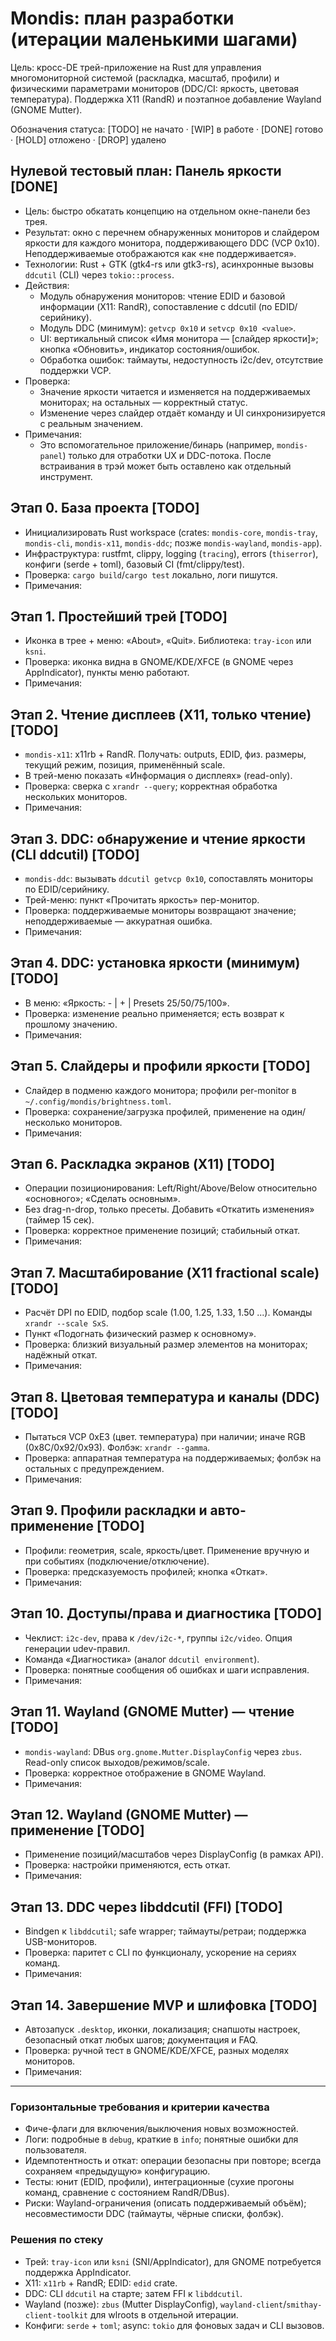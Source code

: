 # Mondis: план разработки (итерации маленькими шагами)

Цель: кросс-DE трей-приложение на Rust для управления многомониторной системой (раскладка, масштаб, профили) и физическими параметрами мониторов (DDC/CI: яркость, цветовая температура). Поддержка X11 (RandR) и поэтапное добавление Wayland (GNOME Mutter).

Обозначения статуса: [TODO] не начато · [WIP] в работе · [DONE] готово · [HOLD] отложено · [DROP] удалено

## Нулевой тестовый план: Панель яркости [DONE]
- Цель: быстро обкатать концепцию на отдельном окне-панели без трея.
- Результат: окно с перечнем обнаруженных мониторов и слайдером яркости для каждого монитора, поддерживающего DDC (VCP 0x10). Неподдерживаемые отображаются как «не поддерживается».
- Технологии: Rust + GTK (gtk4-rs или gtk3-rs), асинхронные вызовы `ddcutil` (CLI) через `tokio::process`.
- Действия:
  - Модуль обнаружения мониторов: чтение EDID и базовой информации (X11: RandR), сопоставление с ddcutil (по EDID/серийнику).
  - Модуль DDC (минимум): `getvcp 0x10` и `setvcp 0x10 <value>`.
  - UI: вертикальный список «Имя монитора — [слайдер яркости]»; кнопка «Обновить», индикатор состояния/ошибок.
  - Обработка ошибок: таймауты, недоступность i2c/dev, отсутствие поддержки VCP.
- Проверка:
  - Значение яркости читается и изменяется на поддерживаемых мониторах; на остальных — корректный статус.
  - Изменение через слайдер отдаёт команду и UI синхронизируется с реальным значением.
- Примечания:
  - Это вспомогательное приложение/бинарь (например, `mondis-panel`) только для отработки UX и DDC-потока. После встраивания в трэй может быть оставлено как отдельный инструмент.

## Этап 0. База проекта [TODO]
- Инициализировать Rust workspace (crates: `mondis-core`, `mondis-tray`, `mondis-cli`, `mondis-x11`, `mondis-ddc`; позже `mondis-wayland`, `mondis-app`).
- Инфраструктура: rustfmt, clippy, logging (`tracing`), errors (`thiserror`), конфиги (serde + toml), базовый CI (fmt/clippy/test).
- Проверка: `cargo build`/`cargo test` локально, логи пишутся.
- Примечания:

## Этап 1. Простейший трей [TODO]
- Иконка в трее + меню: «About», «Quit». Библиотека: `tray-icon` или `ksni`.
- Проверка: иконка видна в GNOME/KDE/XFCE (в GNOME через AppIndicator), пункты меню работают.
- Примечания:

## Этап 2. Чтение дисплеев (X11, только чтение) [TODO]
- `mondis-x11`: x11rb + RandR. Получать: outputs, EDID, физ. размеры, текущий режим, позиция, применённый scale.
- В трей-меню показать «Информация о дисплеях» (read-only).
- Проверка: сверка с `xrandr --query`; корректная обработка нескольких мониторов.
- Примечания:

## Этап 3. DDC: обнаружение и чтение яркости (CLI ddcutil) [TODO]
- `mondis-ddc`: вызывать `ddcutil getvcp 0x10`, сопоставлять мониторы по EDID/серийнику.
- Трей-меню: пункт «Прочитать яркость» пер-монитор.
- Проверка: поддерживаемые мониторы возвращают значение; неподдерживаемые — аккуратная ошибка.
- Примечания:

## Этап 4. DDC: установка яркости (минимум) [TODO]
- В меню: «Яркость: - | + | Presets 25/50/75/100».
- Проверка: изменение реально применяется; есть возврат к прошлому значению.
- Примечания:

## Этап 5. Слайдеры и профили яркости [TODO]
- Слайдер в подменю каждого монитора; профили per-monitor в `~/.config/mondis/brightness.toml`.
- Проверка: сохранение/загрузка профилей, применение на один/несколько мониторов.
- Примечания:

## Этап 6. Раскладка экранов (X11) [TODO]
- Операции позиционирования: Left/Right/Above/Below относительно «основного»; «Сделать основным».
- Без drag-n-drop, только пресеты. Добавить «Откатить изменения» (таймер 15 сек).
- Проверка: корректное применение позиций; стабильный откат.
- Примечания:

## Этап 7. Масштабирование (X11 fractional scale) [TODO]
- Расчёт DPI по EDID, подбор scale (1.00, 1.25, 1.33, 1.50 ...). Команды `xrandr --scale SxS`.
- Пункт «Подогнать физический размер к основному».
- Проверка: близкий визуальный размер элементов на мониторах; надёжный откат.
- Примечания:

## Этап 8. Цветовая температура и каналы (DDC) [TODO]
- Пытаться VCP 0xE3 (цвет. температура) при наличии; иначе RGB (0x8C/0x92/0x93). Фолбэк: `xrandr --gamma`.
- Проверка: аппаратная температура на поддерживаемых; фолбэк на остальных с предупреждением.
- Примечания:

## Этап 9. Профили раскладки и авто-применение [TODO]
- Профили: геометрия, scale, яркость/цвет. Применение вручную и при событиях (подключение/отключение).
- Проверка: предсказуемость профилей; кнопка «Откат».
- Примечания:

## Этап 10. Доступы/права и диагностика [TODO]
- Чеклист: `i2c-dev`, права к `/dev/i2c-*`, группы `i2c/video`. Опция генерации udev-правил.
- Команда «Диагностика» (аналог `ddcutil environment`).
- Проверка: понятные сообщения об ошибках и шаги исправления.
- Примечания:

## Этап 11. Wayland (GNOME Mutter) — чтение [TODO]
- `mondis-wayland`: DBus `org.gnome.Mutter.DisplayConfig` через `zbus`. Read-only список выходов/режимов/scale.
- Проверка: корректное отображение в GNOME Wayland.
- Примечания:

## Этап 12. Wayland (GNOME Mutter) — применение [TODO]
- Применение позиций/масштабов через DisplayConfig (в рамках API).
- Проверка: настройки применяются, есть откат.
- Примечания:

## Этап 13. DDC через libddcutil (FFI) [TODO]
- Bindgen к `libddcutil`; safe wrapper; таймауты/ретраи; поддержка USB-мониторов.
- Проверка: паритет с CLI по функционалу, ускорение на сериях команд.
- Примечания:

## Этап 14. Завершение MVP и шлифовка [TODO]
- Автозапуск `.desktop`, иконки, локализация; снапшоты настроек, безопасный откат любых шагов; документация и FAQ.
- Проверка: ручной тест в GNOME/KDE/XFCE, разных моделях мониторов.
- Примечания:

---

### Горизонтальные требования и критерии качества
- Фиче-флаги для включения/выключения новых возможностей.
- Логи: подробные в `debug`, краткие в `info`; понятные ошибки для пользователя.
- Идемпотентность и откат: операции безопасны при повторе; всегда сохраняем «предыдущую» конфигурацию.
- Тесты: юнит (EDID, профили), интеграционные (сухие прогоны команд, сравнение с состоянием RandR/DBus).
- Риски: Wayland-ограничения (описать поддерживаемый объём); несовместимости DDC (таймауты, чёрные списки, фолбэк).

### Решения по стеку
- Трей: `tray-icon` или `ksni` (SNI/AppIndicator), для GNOME потребуется поддержка AppIndicator.
- X11: `x11rb` + RandR; EDID: `edid` crate.
- DDC: CLI `ddcutil` на старте; затем FFI к `libddcutil`.
- Wayland (позже): `zbus` (Mutter DisplayConfig), `wayland-client`/`smithay-client-toolkit` для wlroots в отдельной итерации.
- Конфиги: `serde` + `toml`; async: `tokio` для фоновых задач и CLI вызовов.

